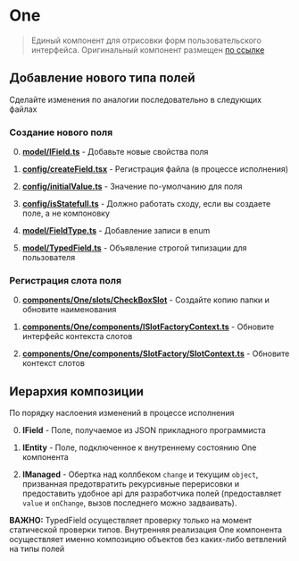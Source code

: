 # One

> Единый компонент для отрисовки форм пользовательского интерфейса. Оригинальный компонент размещен [по ссылке](https://theonekit.com)

## Добавление нового типа полей

Сделайте изменения по аналогии последовательно в следующих файлах

### Создание нового поля

0. **[model/IField.ts](./model/IField.ts)** - Добавьте новые свойства поля

1. **[config/createField.tsx](./config/createField.tsx)** - Регистрация файла (в процессе исполнения)

2. **[config/initialValue.ts](./config/initialValue.ts)** - Значение по-умолчанию для поля

3. **[config/isStatefull.ts](./config/isStatefull.ts)** - Должно работать сходу, если вы создаете поле, а не компоновку

4. **[model/FieldType.ts](./model/FieldType.ts)** - Добавление записи в enum

5. **[model/TypedField.ts](./model/TypedField.ts)** - Объявление строгой типизации для пользователя

### Регистрация слота поля

0. **[components/One/slots/CheckBoxSlot](./components/One/slots/CheckBoxSlot)** - Создайте копию папки и обновите наименования

1. **[components/One/components/ISlotFactoryContext.ts](./components/One/components/SlotFactory/ISlotFactoryContext.ts)** - Обновите интерфейс контекста слотов

2. **[components/One/components/SlotFactory/SlotContext.ts](./components/One/components/SlotFactory/SlotContext.ts)** - Обновите контекст слотов

## Иерархия композиции

По порядку наслоения изменений в процессе исполнения

0. **IField** - Поле, получаемое из JSON прикладного программиста

1. **IEntity** - Поле, подключенное к внутреннему состоянию One компонента

2. **IManaged** - Обертка над коллбеком `change` и текущим `object`, призванная предотвратить рекурсивные перерисовки и предоставить удобное api для разработчика полей (предоставляет `value` и `onChange`, вызов последнего можно задваивать).

**ВАЖНО:** TypedField осуществляет проверку только на момент статической проверки типов. Внутренняя реализация One компонента осуществляет именно композицию объектов без каких-либо ветвлений на типы полей

